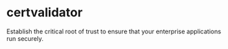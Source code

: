 # certvalidator
Establish the critical root of trust to ensure that your enterprise applications run securely.
